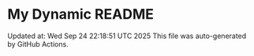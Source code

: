 # My Dynamic README
Updated at: Wed Sep 24 22:18:51 UTC 2025
This file was auto-generated by GitHub Actions.
